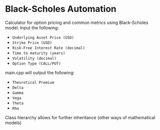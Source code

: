 # Black-Scholes Automation
Calculator for option pricing and common metrics using Black-Scholes model.
Input the following:
- `Underlying Asset Price (USD)`
- `Strike Price (USD)`
- `Risk-Free Interest Rate (decimal)`
- `Time to maturity (years)`
- `Volatility (decimal)`
- `Option Type (CALL/PUT)`

main.cpp will output the following:
- `Theoretical Premium`
- `Delta`
- `Gamma`
- `Vega`
- `Theta`
- `Rho`

Class hierarchy allows for further inheritance (other ways of mathematical models)
